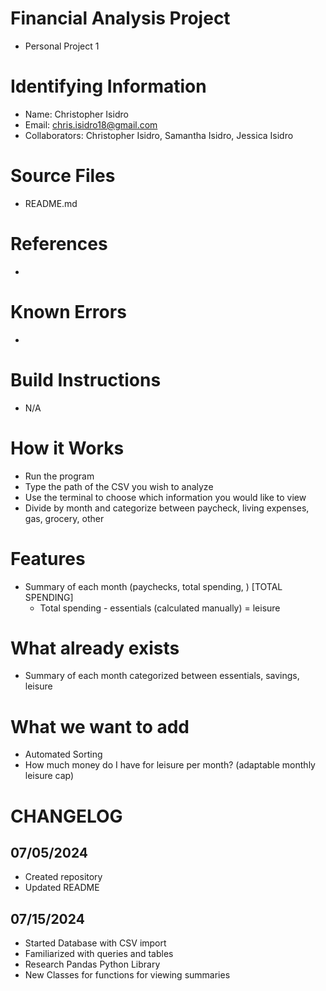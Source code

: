 # Financial Analysis Project
* Personal Project 1

# Identifying Information
* Name: Christopher Isidro
* Email: chris.isidro18@gmail.com
* Collaborators: Christopher Isidro, Samantha Isidro, Jessica Isidro

# Source Files
* README.md

# References
* 

# Known Errors
* 

# Build Instructions
* N/A

# How it Works
* Run the program 
* Type the path of the CSV you wish to analyze
* Use the terminal to choose which information you would like to view
* Divide by month and categorize between paycheck, living expenses, gas, grocery, other

# Features
* Summary of each month (paychecks, total spending, ) [TOTAL SPENDING]
    * Total spending - essentials (calculated manually) = leisure

# What already exists
* Summary of each month categorized between essentials, savings, leisure


# What we want to add 
* Automated Sorting
* How much money do I have for leisure per month? (adaptable monthly leisure cap)

# CHANGELOG
## 07/05/2024
* Created repository
* Updated README 

## 07/15/2024
* Started Database with CSV import 
* Familiarized with queries and tables
* Research Pandas Python Library
* New Classes for functions for viewing summaries